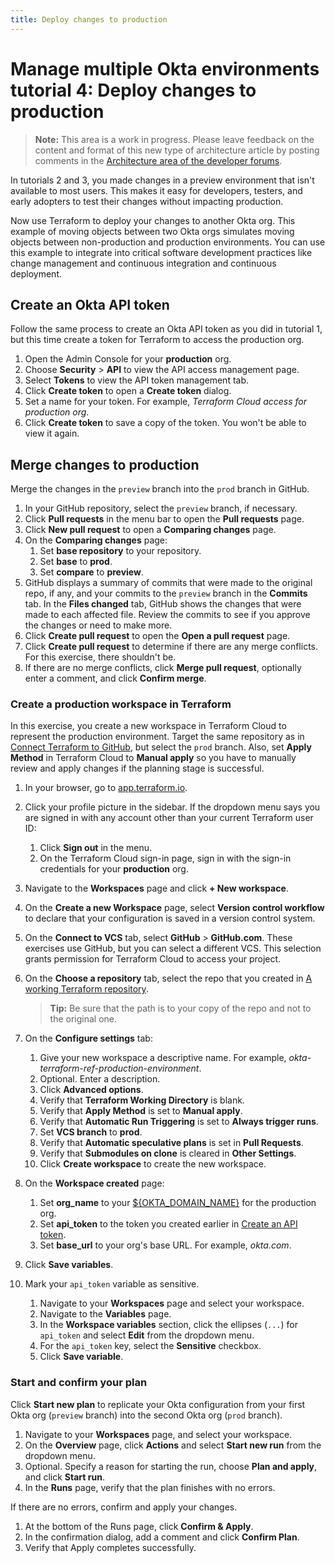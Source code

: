```yaml
---
title: Deploy changes to production
---
```


# Manage multiple Okta environments tutorial 4: Deploy changes to production

> **Note:** This area is a work in progress. Please leave feedback on the content and format of this new type of architecture article by posting comments in the [Architecture area of the developer forums](https://devforum.okta.com/c/questions/architecture/24).

In tutorials 2 and 3, you made changes in a preview environment that isn't available to most users. This makes it easy for developers, testers, and early adopters to test their changes without impacting production.

Now use Terraform to deploy your changes to another Okta org. This example of moving objects between two Okta orgs simulates moving objects between non-production and production environments. You can use this example to integrate into critical software development practices like change management and continuous integration and continuous deployment.

## Create an Okta API token

Follow the same process to create an Okta API token as you did in tutorial 1, but this time create a token for Terraform to access the production org.

1. Open the Admin Console for your **production** org.
1. Choose **Security** > **API** to view the API access management page.
1. Select **Tokens** to view the API token management tab.
1. Click **Create token** to open a **Create token** dialog.
1. Set a name for your token. For example, _Terraform Cloud access for production org_.
1. Click **Create token** to save a copy of the token. You won't be able to view it again.

## Merge changes to production

Merge the changes in the `preview` branch into the `prod` branch in GitHub.

1. In your GitHub repository, select the `preview` branch, if necessary.
2. Click **Pull requests** in the menu bar to open the **Pull requests** page.
3. Click **New pull request** to open a **Comparing changes** page.
4. On the **Comparing changes** page:
   1. Set **base repository** to your repository.
   2. Set **base** to **prod**.
   3. Set **compare** to **preview**.
5. GitHub displays a summary of commits that were made to the original repo, if any, and your commits to the `preview` branch in the **Commits** tab. In the **Files changed** tab, GitHub shows the changes that were made to each affected file. Review the commits to see if you approve the changes or need to make more.
6. Click **Create pull request** to open the **Open a pull request** page.
7. Click **Create pull request** to determine if there are any merge conflicts. For this exercise, there shouldn't be.
8. If there are no merge conflicts, click **Merge pull request**, optionally enter a comment, and click **Confirm merge**.

### Create a production workspace in Terraform

In this exercise, you create a new workspace in Terraform Cloud to represent the production environment. Target the same repository as in [Connect Terraform to GitHub](/docs/reference/architecture-tutorials/mmod/lab-1-configure-terraform-cloud/#connect-terraform-to-github), but select the `prod` branch. Also, set **Apply Method** in Terraform Cloud to **Manual apply** so you have to manually review and apply changes if the planning stage is successful.

1. In your browser, go to [app.terraform.io](app.terraform.io).
1. Click your profile picture in the sidebar. If the dropdown menu says you are signed in with any account other than your current Terraform user ID:
   1. Click **Sign out** in the menu.
   2. On the Terraform Cloud sign-in page, sign in with the sign-in credentials for your **production** org.
1. Navigate to the **Workspaces** page and click **+ New workspace**.
1. On the **Create a new Workspace** page, select **Version control workflow** to declare that your configuration is saved in a version control system.
1. On the **Connect to VCS** tab, select **GitHub** > **GitHub.com**. These exercises use GitHub, but you can select a different VCS. This selection grants permission for Terraform Cloud to access your project.
1. On the **Choose a repository** tab, select the repo that you created in [A working Terraform repository](/docs/reference/architecture-tutorials/mmod/lab-prerequisites/#a-working-terraform-repository).

   > **Tip:** Be sure that the path is to your copy of the repo and not to the original one.

1. On the **Configure settings** tab:
   1. Give your new workspace a descriptive name. For example, _okta-terraform-ref-production-environment_.
   2. Optional. Enter a description.
   3. Click **Advanced options**.
   4. Verify that **Terraform Working Directory** is blank.
   5. Verify that **Apply Method** is set to **Manual apply**.
   6. Verify that **Automatic Run Triggering** is set to **Always trigger runs**.
   7. Set **VCS branch** to **prod**.
   8. Verify that **Automatic speculative plans** is set in **Pull Requests**.
   9. Verify that **Submodules on clone** is cleared in **Other Settings**.
   10. Click **Create workspace** to create the new workspace.

1. On the **Workspace created** page:
   1. Set **org_name** to your [${OKTA_DOMAIN_NAME}](/docs/reference/architecture-tutorials/mmod/lab-prerequisites/#values-and-variables) for the production org.
   2. Set **api_token** to the token you created earlier in [Create an API token](#create-an-okta-api-token).
   3. Set **base_url** to your org's base URL. For example, _okta.com_.
1. Click **Save variables**.
1. Mark your `api_token` variable as sensitive.
   1. Navigate to your **Workspaces** page and select your workspace.
   2. Navigate to the **Variables** page.
   3. In the **Workspace variables** section, click the ellipses (`...`) for `api_token` and select **Edit** from the dropdown menu.
   4. For the `api_token` key, select the **Sensitive** checkbox.
   5. Click **Save variable**.

### Start and confirm your plan

Click **Start new plan** to replicate your Okta configuration from your first Okta org (`preview` branch) into the second Okta org (`prod` branch).

1. Navigate to your **Workspaces** page, and select your workspace.
2. On the **Overview** page, click **Actions** and select **Start new run** from the dropdown menu.
3. Optional. Specify a reason for starting the run, choose **Plan and apply**, and click **Start run**.
4. In the **Runs** page, verify that the plan finishes with no errors.

If there are no errors, confirm and apply your changes.

1. At the bottom of the Runs page, click **Confirm & Apply**.
2. In the confirmation dialog, add a comment and click **Confirm Plan**.
3. Verify that Apply completes successfully.

